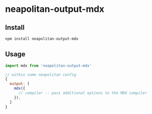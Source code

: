 # neapolitan-output-mdx

## Install

```sh
npm install neapolitan-output-mdx
```

## Usage

```js
import mdx from 'neapolitan-output-mdx'

// within some neapolitan config
{
  output: [
    mdx({
      // compiler -- pass additional options to the MDX compiler
    }),
  ]
}
```
